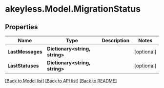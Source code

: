 # akeyless.Model.MigrationStatus

## Properties

Name | Type | Description | Notes
------------ | ------------- | ------------- | -------------
**LastMessages** | **Dictionary&lt;string, string&gt;** |  | [optional] 
**LastStatuses** | **Dictionary&lt;string, string&gt;** |  | [optional] 

[[Back to Model list]](../README.md#documentation-for-models) [[Back to API list]](../README.md#documentation-for-api-endpoints) [[Back to README]](../README.md)

